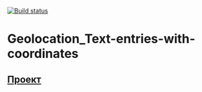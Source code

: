 [![Build status](https://ci.appveyor.com/api/projects/status/6v0qm9wnv2p6o7nq?svg=true)](https://ci.appveyor.com/project/VMoiseev/geolocation-text-entries-with-coordinates)

# Geolocation_Text-entries-with-coordinates

## [Проект](https://vmoiseev.github.io/Geolocation_Text-entries-with-coordinates/)